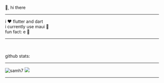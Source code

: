 👋, hi there<Hr>i ❤️ flutter and dart<br>i currently use maui 🌚<br>fun fact: e 👀<hr><br><br>github stats:<hr><img src="https://github-readme-stats.vercel.app/api?username=samh7&show_icons=true&theme=gotham" alt="samh7" />  ![](https://github-readme-streak-stats.herokuapp.com/?user=samh7&theme=gotham&hide_border=true)<br/><hr>
